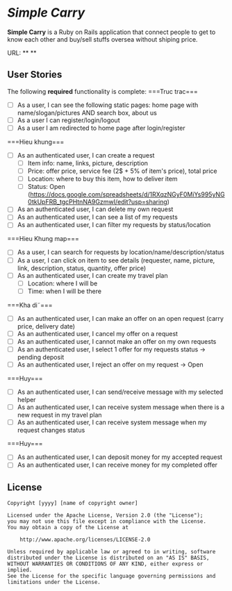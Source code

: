 # *Simple Carry*

**Simple Carry** is a Ruby on Rails application that connect people to get to know each other and buy/sell stuffs oversea without shiping price. 

URL: ** **

## User Stories

The following **required** functionality is complete:
===Truc trac===
* [ ] As a user, I can see the following static pages: home page with name/slogan/pictures AND search box, about us
* [ ] As a user I can register/login/logout
* [ ] As a user I am redirected to home page after login/register

===Hieu khung===
* [ ] As an authenticated user, I can create a request
    * [ ] Item info: name, links, picture, description
    * [ ] Price: offer price, service fee (2$ + 5% of item's price), total price
    * [ ] Location: where to buy this item, how to deliver item
    * [ ] Status: Open (https://docs.google.com/spreadsheets/d/1RXqzNGyF0MiYs995yNG0tkUpFRB_tgcPHtnNA9GzmwI/edit?usp=sharing)
* [ ] As an authenticated user, I can delete my own request
* [ ] As an authenticated user, I can see a list of my requests
* [ ] As an authenticated user, I can filter my requests by status/location

===Hieu Khung map===
* [ ] As a user, I can search for requests by location/name/description/status
* [ ] As a user, I can click on item to see details (requester, name, picture, link, description, status, quantity, offer price)
* [ ] As an authenticated user, I can create my travel plan
   * [ ] Location: where I will be
   * [ ] Time: when I will be there

===Kha di˜===
* [ ] As an authenticated user, I can make an offer on an open request (carry price, delivery date)
* [ ] As an authenticated user, I cancel my offer on a request
* [ ] As an authenticated user, I cannot make an offer on my own requests
* [ ] As an authenticated user, I select 1 offer for my requests status -> pending deposit
* [ ] As an authenticated user, I reject an offer on my request -> Open

===Huy===
* [ ] As an authenticated user, I can send/receive message with my selected helper
* [ ] As an authenticated user, I can receive system message when there is a new request in my travel plan
* [ ] As an authenticated user, I can receive system message when my request changes status

===Huy===
* [ ] As an authenticated user, I can deposit money for my accepted request
* [ ] As an authenticated user, I can receive money for my completed offer

## License

    Copyright [yyyy] [name of copyright owner]

    Licensed under the Apache License, Version 2.0 (the "License");
    you may not use this file except in compliance with the License.
    You may obtain a copy of the License at

        http://www.apache.org/licenses/LICENSE-2.0

    Unless required by applicable law or agreed to in writing, software
    distributed under the License is distributed on an "AS IS" BASIS,
    WITHOUT WARRANTIES OR CONDITIONS OF ANY KIND, either express or implied.
    See the License for the specific language governing permissions and
    limitations under the License.
